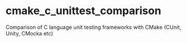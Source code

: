 # cmake_c_unittest_comparison
Comparison of C language unit testing frameworks with CMake (CUnit, Unity, CMocka etc)
